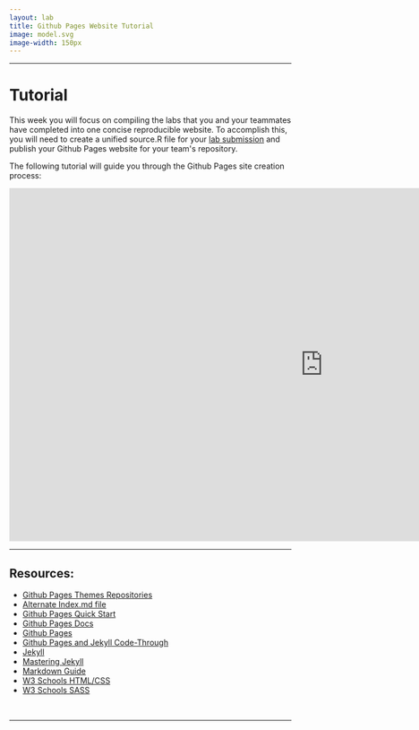 ```yaml
---
layout: lab
title: Github Pages Website Tutorial
image: model.svg
image-width: 150px
---
```


<div class = "uk-container uk-container-small">

<hr>
  
  <h1> Tutorial </h1>
  
  This week you will focus on compiling the labs that you and your teammates have completed into one concise reproducible website. To accomplish this, you will need to create a 
  unified source.R file for your [lab submission](../labs/lab-06-instructions.html) and publish your Github Pages website for your team's repository.
  
  The following tutorial will guide you through the Github Pages site creation process:
  

<iframe width="1120" height="630" src="https://www.youtube.com/embed/QdJZytqafFk" frameborder="0" allow="accelerometer; autoplay; clipboard-write; encrypted-media; gyroscope; picture-in-picture" allowfullscreen></iframe>

<hr>

  <h2> Resources: </h2>
  
  - [Github Pages Themes Repositories](https://github.com/pages-themes)
  - [Alternate Index.md file](https://drive.google.com/file/d/13lhEwoB9X_Sx3LLRjETHlz_p24s5j9Py/view?usp=sharing)
  - [Github Pages Quick Start](https://docs.github.com/en/pages/quickstart)
  - [Github Pages Docs](https://docs.github.com/en/pages)
  - [Github Pages](https://pages.github.com/)
  - [Github Pages and Jekyll Code-Through](https://dh.obdurodon.org/jekyll.xhtml)
  - [Jekyll](https://jekyllrb.com/)
  - [Mastering Jekyll](https://mademistakes.com/mastering-jekyll/)
  - [Markdown Guide](https://www.markdownguide.org/)
  - [W3 Schools HTML/CSS](https://www.w3schools.com/html/html_intro.asp)
  - [W3 Schools SASS](https://www.w3schools.com/sass/sass_intro.php) 

<br>
<hr>
<br>
<br>
</div>
